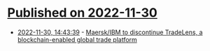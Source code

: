 # [Published on 2022-11-30](index.md)

* [2022-11-30, 14:43:39](https://news.ycombinator.com/item?id=33801380) - [Maersk/IBM to discontinue TradeLens, a blockchain-enabled global trade platform](https://www.maersk.com/news/articles/2022/11/29/maersk-and-ibm-to-discontinue-tradelens)
